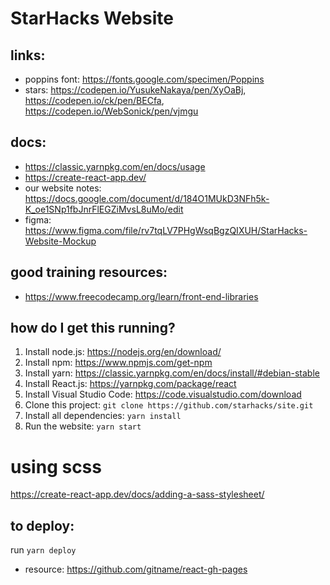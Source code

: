 # StarHacks Website

## links:
- poppins font: https://fonts.google.com/specimen/Poppins
- stars: https://codepen.io/YusukeNakaya/pen/XyOaBj, https://codepen.io/ck/pen/BECfa, https://codepen.io/WebSonick/pen/vjmgu

## docs:
- https://classic.yarnpkg.com/en/docs/usage
- https://create-react-app.dev/
- our website notes: https://docs.google.com/document/d/184O1MUkD3NFh5k-K_oe1SNp1fbJnrFlEGZiMvsL8uMo/edit
- figma: https://www.figma.com/file/rv7tqLV7PHgWsqBgzQIXUH/StarHacks-Website-Mockup

## good training resources:
- https://www.freecodecamp.org/learn/front-end-libraries

## how do I get this running?
1. Install node.js: https://nodejs.org/en/download/
2. Install npm: https://www.npmjs.com/get-npm
3. Install yarn: https://classic.yarnpkg.com/en/docs/install/#debian-stable
4. Install React.js: https://yarnpkg.com/package/react
5. Install Visual Studio Code: https://code.visualstudio.com/download
6. Clone this project: `git clone https://github.com/starhacks/site.git`
7. Install all dependencies: `yarn install`
8. Run the website: `yarn start`

# using scss
https://create-react-app.dev/docs/adding-a-sass-stylesheet/

## to deploy:
run `yarn deploy`

- resource: https://github.com/gitname/react-gh-pages
